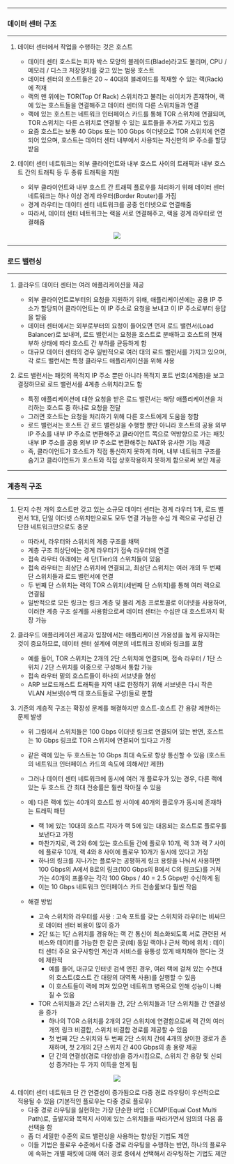 -----
### 데이터 센터 구조
-----
1. 데이터 센터에서 작업을 수행하는 것은 호스트
   - 데이터 센터 호스트는 피자 박스 모양의 블레이드(Blade)라고도 불리며, CPU / 메모리 / 디스크 저장장치를 갖고 있는 범용 호스트
   - 데이터 센터의 호스트들은 20 ~ 40대의 블레이드를 적재할 수 있는 랙(Rack)에 적재
   - 랙의 맨 위에는 TOR(Top Of Rack) 스위치라고 불리는 쉬이치가 존재하며, 랙에 있는 호스트들을 연결해주고 데이터 센터의 다른 스위치들과 연결
   - 랙에 있는 호스트는 네트워크 인터페이스 카드를 통해 TOR 스위치에 연결되며, TOR 스위치는 다른 스위치로 연결될 수 있는 포트들을 추가로 가지고 있음
   - 요즘 호스트는 보통 40 Gbps 또는 100 Gbps 이더넷으로 TOR 스위치에 연결되어 있으며, 호스트는 데이터 센터 내부에서 사용되는 자신만의 IP 주소를 할당받음

2. 데이터 센터 네트워크는 외부 클라이언트와 내부 호스트 사이의 트래픽과 내부 호스트 간의 트래픽 등 두 종류 트래픽을 지원
   - 외부 클라이언트와 내부 호스트 간 트래픽 플로우를 처리하기 위해 데이터 센터 네트워크는 하나 이상 경계 라우터(Border Router)를 가짐
   - 경계 라우터는 데이터 센터 네트워크를 공중 인터넷으로 연결해줌
   - 따라서, 데이터 센터 네트워크는 랙을 서로 연결해주고, 랙을 경계 라우터로 연결해줌
<div align="center">
<img src="https://github.com/user-attachments/assets/5e2d942c-103c-4291-a8d5-da88cd823cde">
</div>

-----
### 로드 밸런싱
-----
1. 클라우드 데이터 센터는 여러 애플리케이션을 제공
   - 외부 클라이언트로부터의 요청을 지원하기 위해, 애플리케이션에는 공용 IP 주소가 할당되어 클라이언트는 이 IP 주소로 요청을 보내고 이 IP 주소로부터 응답을 받음
   - 데이터 센터에서는 외부로부터의 요청이 들어오면 먼저 로드 밸런서(Load Balancer)로 보내며, 로드 밸런서는 요청을 호스트로 분배하고 호스트의 현재 부하 상태에 따라 호스트 간 부하를 균등하게 함
   - 대규모 데이터 센터의 경우 일반적으로 여러 대의 로드 밸런서를 가지고 있으며, 각 로드 밸런서는 특정 클라우드 애플리케이션을 위해 사용

2. 로드 밸런서는 패킷의 목적지 IP 주소 뿐만 아니라 목적지 포트 번호(4계층)을 보고 결정하므로 로드 밸런서를 4계층 스위치라고도 함
   - 특정 애플리케이션에 대한 요청을 받은 로드 밸런서는 해당 애플리케이션을 처리하는 호스트 중 하나로 요청을 전달
   - 그러면 호스트는 요청을 처리하기 위해 다른 호스트에게 도움을 청함
   - 로드 밸런서는 호스트 간 로드 밸런싱을 수행할 뿐만 아니라 호스트의 공용 외부 IP 주소를 내부 IP 주소로 변환해주고 클라이언트 쪽으로 역방향으로 가는 패킷 내부 IP 주소를 공용 외부 IP 주소로 변환해주는 NAT와 유사한 기능 제공
   - 즉, 클라이언트가 호스트가 직접 통신하지 못하게 하며, 내부 네트워크 구조를 숨기고 클라이언트가 호스트와 직접 상호작용하지 못하게 함으로써 보안 제공

-----
### 계층적 구조
-----
1. 단지 수천 개의 호스트만 갖고 있는 소규모 데이터 센터는 경계 라우터 1개, 로드 밸런서 1대, 단일 이더넷 스위치만으로도 모두 연결 가능한 수십 개 랙으로 구성된 간단한 네트워크만으로도 충분
   - 따라서, 라우터와 스위치의 계층 구조를 채택
   - 계층 구조 최상단에는 경계 라우터가 접속 라우터에 연결
   - 접속 라우터 아래에는 세 단(Tier)의 스위치들이 있음
   - 접속 라우터는 최상단 스위치에 연결되고, 최상단 스위치는 여러 개의 두 번쨰 단 스위치들과 로드 밸런서에 연결
   - 두 번쨰 단 스위치는 랙의 TOR 스위치(세번째 단 스위치)를 통해 여러 랙으로 연결됨
   - 일반적으로 모든 링크는 링크 계층 및 물리 계층 프로토콜로 이더넷을 사용하며, 이러한 계층 구조 설계를 사용함으로써 데이터 센터는 수십만 대 호스트까지 확장 가능

2. 클라우드 애플리케이션 제공자 입장에서는 애플리케이션 가용성을 높게 유지하는 것이 중요하므로, 데이터 센터 설계에 여분의 네트워크 장비와 링크를 포함
   - 예를 들어, TOR 스위치는 2개의 2단 스위치에 연결되며, 접속 라우터 / 1단 스위치 / 2단 스위치를 이중으로 구성해서 통합 가능
   - 접속 라우터 밑의 호스트들이 하나의 서브넷을 형성
   - ARP 브로드캐스트 트래픽을 지역 내로 한정하기 위해 서브넷은 다시 작은 VLAN 서브넷(수백 대 호스트들로 구성)들로 분할

3. 기존의 계층적 구조는 확장성 문제를 해결하지만 호스트-호스트 간 용량 제한하는 문제 발생
   - 위 그림에서 스위치들은 100 Gbps 이더넷 링크로 연결되어 있는 반면, 호스트는 10 Gbps 링크로 TOR 스위치에 연결되어 있다고 가정
   - 같은 랙에 있는 두 호스트는 10 Gbps 최대 속도로 항상 통신할 수 있음 (호스트의 네트워크 인터페이스 카드의 속도에 의해서만 제한)
   - 그러나 데이터 센터 네트워크에 동시에 여러 개 플로우가 있는 경우, 다른 랙에 있는 두 호스트 간 최대 전송률은 훨씬 작아질 수 있음
   - 예) 다른 랙에 있는 40개의 호스트 쌍 사이에 40개의 플로우가 동시에 존재하는 트래픽 패턴
     + 랙 1에 있는 10대의 호스트 각자가 랙 5에 있는 대응되는 호스트로 플로우를 보낸다고 가정
     + 마찬가지로, 랙 2와 6에 있는 호스트들 간에 플로우 10개, 랙 3과 랙 7 사이에 플로우 10개, 랙 4와 8 사이에 플로우 10개가 동시에 있다고 가정
     + 하나의 링크를 지나가는 플로우는 공평하게 링크 용량을 나눠서 사용하면 100 Gbps의 A에서 B로의 링크(100 Gbps의 B에서 C의 링크도)를 거쳐 가는 40개의 프롤우는 각각 100 Gbps / 40 = 2.5 Gbps만 수신하게 됨
     + 이는 10 Gbps 네트워크 인터페이스 카드 전송률보다 훨씬 작음

   - 해결 방법
     + 고속 스위치와 라우터를 사용 : 고속 포트를 갖는 스위치와 라우터는 비싸므로 데이터 센터 비용이 많이 증가
     + 2단 또는 1단 스위치를 경유하는 랙 간 통신이 최소화되도록 서로 관련된 서비스와 데이터를 가능한 한 같은 곳(예) 동일 랙이나 근처 랙)에 위치 : 데이터 센터 주요 요구사항인 계산과 서비스를 융통성 있게 배치해야 한다는 것에 제한적
       * 예를 들어, 대규모 인터넷 검색 엔진 경우, 여러 랙에 걸쳐 있는 수천대의 호스트(호스트 간 대량의 대역폭 사용)를 실행할 수 있음
       * 이 호스트들이 랙에 퍼져 있으면 네트워크 병목으로 인해 성능이 나빠질 수 있음
     + TOR 스위치들과 2단 스위치들 간, 2단 스위치들과 1단 스위치들 간 연결성을 증가
       * 하나의 TOR 스위치를 2개의 2단 스위치에 연결함으로써 랙 간의 여러 개의 링크 비결합, 스위치 비결합 경로를 제공할 수 있음
       * 첫 번째 2단 스위치와 두 번째 2단 스위치 간에 4개의 상이한 경로가 존재하며, 첫 2개의 2단 스위치 간 400 Gbps의 총 용량 제공
       * 단 간의 연결성(경로 다양성)을 증가시킴으로, 스위치 간 용량 및 신뢰성 증가라는 두 가지 이득을 얻게 됨

<div align="center">
<img src="https://github.com/user-attachments/assets/948172f3-f353-49fb-9945-009e35417b1c">
</div>

4. 데이터 센터 네트워크 단 간 연결성이 증가됨으로 다중 경로 라우팅이 우선적으로 적용될 수 있음 (기본적인 플로우는 다중 경로 플로우)
   - 다중 경로 라우팅을 실현하는 가장 단순한 바업 : ECMP(Equal Cost Multi Path)로, 출발지와 목적지 사이에 있는 스위치들을 따라가면서 임의의 다음 홉 선택을 함
   - 좀 더 세밀한 수준의 로드 밸런싱을 사용하는 향상된 기법도 제안
   - 이들 기법은 플로우 수준에서 다중 경로 라우팅을 수행하는 반면, 하나의 플로우에 속하는 개별 패킷에 대해 여러 경로 중에서 선택해서 라우팅하는 기법도 제안
